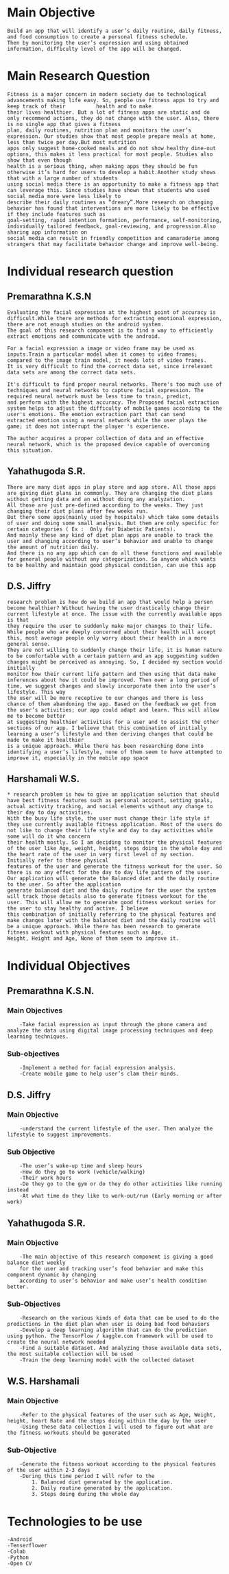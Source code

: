 # Main Objective
    Build an app that will identify a user’s daily routine, daily fitness, and food consumption to create a personal fitness schedule.
    Then by monitoring the user’s expression and using obtained information, difficulty level of the app will be changed.
    
# Main Research Question
    Fitness is a major concern in modern society due to technological advancements making life easy. So, people use fitness apps to try and keep track of their          health and to make
    their lives healthier. But a lot of fitness apps are static and do only recommend actions, they do not change with the user. Also, there is no single app that gives a fitness
    plan, daily routines, nutrition plan and monitors the user’s expression. Our studies show that most people prepare meals at home, less than twice per day.But most nutrition
    apps only suggest home-cooked meals and do not show healthy dine-out options, this makes it less practical for most people. Studies also show that even though
    health is a serious thing, when making apps they should be fun otherwise it’s hard for users to develop a habit.Another study shows that with a large number of students
    using social media there is an opportunity to make a fitness app that can leverage this. Since studies have shown that students who used social media more were less likely to
    describe their daily routines as “dreary”.More research on changing behavior has found that interventions are more likely to be effective if they include features such as
    goal-setting, rapid intention formation, performance, self-monitoring, individually tailored feedback, goal-reviewing, and progression.Also sharing app information on
    social media can result in friendly competition and camaraderie among strangers that may facilitate behavior change and improve well-being.
    
# Individual research question
  ## Premarathna K.S.N
    Evaluating the facial expression at the highest point of accuracy is difficult.While there are methods for extracting emotional expression, there are not enough studies on the android system.
    The goal of this research component is to find a way to efficiently extract emotions and communicate with the android.
    
    For a facial expression a image or video frame may be used as inputs.Train a particular model when it comes to video frames; compared to the image train model, it needs lots of video frames.
    It is very difficult to find the correct data set, since irrelevant data sets are among the correct data sets.
    
    It's difficult to find proper neural networks. There's too much use of techniques and neural networks to capture facial expression. The required neural network must be less time to train, predict,
    and perform with the highest accuracy. The Proposed facial extraction system helps to adjust the difficulty of mobile games according to the user's emotions. The emotion extraction part that can send
    extracted emotion using a neural network while the user plays the game; it does not interrupt the player 's experience.
    
    The author acquires a proper collection of data and an effective neural network, which is the proposed device capable of overcoming this situation.
    
  ## Yahathugoda S.R.
    There are many diet apps in play store and app store. All those apps are giving diet plans in commonly. They are changing the diet plans without getting data and an without doing any analyzation.
    All those are just pre-defined according to the weeks. They just changing their diet plans after few weeks run. 
    But there some apps(mainly used by hospitals) which take some details of user and doing some small analysis. But them are only specific for certain categories ( Ex :  Only for Diabetic Patients).  
    And mainly these any kind of diet plan apps are unable to track the user and changing according to user’s behavior and unable to change the amount of nutrition daily. 
    And there is no any app which can do all these functions and available for general people without any categorization. So anyone which wants to be healthy and maintain good physical condition, can use this app
    
    
   ## D.S. Jiffry
    research problem is how do we build an app that would help a person become healthier? Without having the user drastically change their current lifestyle at once. The issue with the currently available apps is that
    they require the user to suddenly make major changes to their life. While people who are deeply concerned about their health will accept this, most average people only worry about their health in a more general sense.
    They are not willing to suddenly change their life, it is human nature to be comfortable with a certain pattern and an app suggesting sudden changes might be perceived as annoying. So, I decided my section would initially
    monitor how their current life pattern and then using that data make inferences about how it could be improved. Then over a long period of time, we suggest changes and slowly incorporate them into the user’s lifestyle. This way
    the user will be more receptive to our changes and there is less chance of them abandoning the app. Based on the feedback we get from the user’s activities; our app could adapt and learn. This will allow me to become better
    at suggesting healthier activities for a user and to assist the other sections of our app. I believe that this combination of initially learning a user’s lifestyle and then deriving changes that could be made to make it healthier
    is a unique approach. While there has been researching done into identifying a user’s lifestyle, none of them seem to have attempted to improve it, especially in the mobile app space
    
    
  ## Harshamali W.S.
    * research problem is how to give an application solution that should have best fitness features such as personal account, setting goals, actual activity tracking, and social elements without any change to their day to day activities.
    With the busy life style, the user must change their life style if they use currently available fitness application. Most of the users do not like to change their life style and day to day activities while some will do it who concern
    their health mostly. So I am deciding to monitor the physical features of the user like Age, weight, height, steps doing in the whole day and the heart rate of the user in very first level of my section. Initially refer to those physical
    features of the user and generate the fitness workout for the user. So there is no any effect for the day to day life pattern of the user. Our application will generate the Balanced diet and the daily routine to the user. So after the application
    generate balanced diet and the daily routine for the user the system will track those details also to generate fitness workout for the user. This will allow me to generate good fitness workout series for the user to stay healthy and active. I believe
    this combination of initially referring to the physical features and make changes later with the balanced diet and the daily routine will be a unique approach. While there has been research to generate fitness workout with physical features such as Age,
    Weight, Height and Age, None of them seem to improve it.
    
    
# Individual Objectives
  ## Premarathna K.S.N.
   ### Main Objectives
        -Take facial expression as input through the phone camera and analyze the data using digital image processing techniques and deep learning techniques.
    
   ### Sub-objectives
        -Implement a method for facial expression analysis.
        -Create mobile game to help user’s clam their minds.
        
    
  ## D.S. Jiffry
   ### Main Objective
        -understand the current lifestyle of the user. Then analyze the lifestyle to suggest improvements.
        
   ### Sub Objective
        -The user’s wake-up time and sleep hours
        -How do they go to work (vehicle/walking)
        -Their work hours
        -Do they go to the gym or do they do other activities like running instead
        -At what time do they like to work-out/run (Early morning or after work)
        
        
  ## Yahathugoda S.R.
   ### Main Objective
        -The main objective of this research component is giving a good balance diet weekly
        for the user and tracking user’s food behavior and make this component dynamic by changing
        according to user’s behavior and make user’s health condition better.
        
   ### Sub-Objectives
        -Research on the various kinds of data that can be used to do the predictions in the diet plan when user is doing bad food behaviors
        -Develop a deep learning algorithm that can do the prediction using python. The TensorFlow / kaggle.com framework will be used to create the neural network needed
        -Find a suitable dataset. And analyzing those available data sets, the most suitable collection will be used
        -Train the deep learning model with the collected dataset
        
        
  ## W.S. Harshamali
   ### Main Objective
        -Refer to the physical features of the user such as Age, Weight, height, heart Rate and the steps doing within the day by the user
        -Using these data collection I will used to figure out what are the fitness workouts should be generated
        
   ### Sub-Objective
        -Generate the fitness workout according to the physical features of the user within 2-3 days
        -During this time period I will refer to the 
		    1. Balanced diet generated by the application.
		    2. Daily routine generated by the application.
		    3. Steps doing during the whole day

# Technologies to be use
    -Android
    -Tenserflower
    -Colab
    -Python
    -Open CV
    
